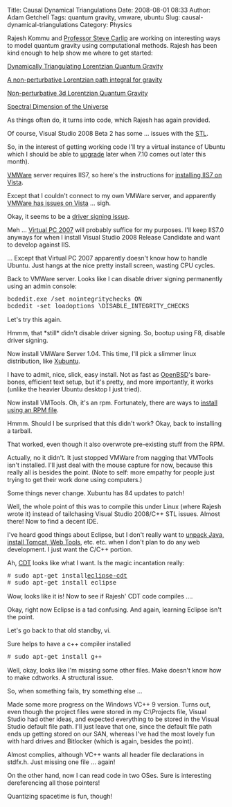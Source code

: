 Title: Causal Dynamical Triangulations
Date: 2008-08-01 08:33
Author: Adam Getchell
Tags: quantum gravity, vmware, ubuntu
Slug: causal-dynamical-triangulations
Category: Physics

Rajesh Kommu and [Professor Steve
Carlip](http://www.physics.ucdavis.edu/Text/Carlip.html) are working on
interesting ways to model quantum gravity using computational methods.
Rajesh has been kind enough to help show me where to get started:  

[Dynamically Triangulating Lorentzian Quantum
Gravity](http://arxiv.org/PS_cache/hep-th/pdf/0105/0105267v1.pdf)  

[A non-perturbative Lorentzian path integral for
gravity](http://arxiv.org/PS_cache/hep-th/pdf/0002/0002050v3.pdf)  

[Non-perturbative 3d Lorentzian Quantum
Gravity](http://arxiv.org/PS_cache/hep-th/pdf/0011/0011276v2.pdf)  

[Spectral Dimension of the
Universe](http://arxiv.org/PS_cache/hep-th/pdf/0505/0505113v2.pdf)  

As things often do, it turns into code, which Rajesh has again
provided.  

Of course, Visual Studio 2008 Beta 2 has some ... issues with the
[STL](http://blogs.msdn.com/vcblog/archive/2006/08/02/686894.aspx).  

So, in the interest of getting working code I'll try a virtual instance
of Ubuntu which I should be able to
[upgrade](http://www.ubuntu.com/getubuntu/upgrading) later when 7.10
comes out later this month).  

[VMWare](http://register.vmware.com/content/download.html) server
requires IIS7, so here's the instructions for [installing IIS7 on
Vista](http://www.iis.net/articles/view.aspx/IIS7/Deploy-an-IIS7-Server/Installing-IIS7/Install-IIS7-on-Vista).  

Except that I couldn't connect to my own VMWare server, and apparently
[VMWare has issues on
Vista](http://weblogs.asp.net/kdente/archive/2007/03/14/vmware-on-vista-lameness.aspx)
... sigh.  

Okay, it seems to be a [driver signing
issue](http://communities.vmware.com/docs/DOC-1375).  

Meh ... [Virtual PC
2007](http://www.microsoft.com/windows/products/winfamily/virtualpc/default.mspx)
will probably suffice for my purposes. I'll keep IIS7.0 anyways for when
I install Visual Studio 2008 Release Candidate and want to develop
against IIS.  

... Except that Virtual PC 2007 apparently doesn't know how to handle
Ubuntu. Just hangs at the nice pretty install screen, wasting CPU
cycles.  

Back to VMWare server. Looks like I can disable driver signing
permanently using an admin console:  

<span style="font-family: courier new;">bcdedit.exe /set
nointegritychecks ON  
bcdedit -set loadoptions \\DISABLE\_INTEGRITY\_CHECKS  

</span>Let's try this again.  

Hmmm, that \*still\* didn't disable driver signing. So, bootup using F8,
disable driver signing.  

Now install VMWare Server 1.04. This time, I'll pick a slimmer linux
distribution, like [Xubuntu](http://www.xubuntu.org/).  

I have to admit, nice, slick, easy install. Not as fast as
[OpenBSD](http://www.openbsd.org/)'s bare-bones, efficient text setup,
but it's pretty, and more importantly, it works (unlike the heavier
Ubuntu desktop I just tried).  

Now install VMTools. Oh, it's an rpm. Fortunately, there are ways to
[install using an RPM
file](https://ubuntu.wordpress.com/2005/09/23/installing-using-an-rpm-file/).  

Hmmm. Should I be surprised that this didn't work? Okay, back to
installing a tarball.  

That worked, even though it also overwrote pre-existing stuff from the
RPM.  

Actually, no it didn't. It just stopped VMWare from nagging that VMTools
isn't installed. I'll just deal with the mouse capture for now, because
this really all is besides the point. (Note to self: more empathy for
people just trying to get their work done using computers.)  

Some things never change. Xubuntu has 84 updates to patch!  

Well, the whole point of this was to compile this under Linux (where
Rajesh wrote it) instead of tailchasing Visual Studio 2008/C++ STL
issues. Almost there! Now to find a decent IDE.  

I've heard good things about Eclipse, but I don't really want to [unpack
Java, install Tomcat, Web
Tools](https://help.ubuntu.com/community/EclipseWebTools), etc. etc.
when I don't plan to do any web development. I just want the C/C++
portion.  

Ah, [CDT](http://wiki.eclipse.org/index.php/CDT) looks like what I want.
Is the magic incantation really:  

<span style="font-family: courier new;">\# sudo apt-get
install</span>[<span
style="font-family: courier new;">eclipse-cdt</span>](http://packages.ubuntu.com/edgy-backports/devel/eclipse-cdt)<span
style="font-family: courier new;">  
\# sudo apt-get install eclipse</span>  

Wow, looks like it is! Now to see if Rajesh' CDT code compiles ....  

Okay, right now Eclipse is a tad confusing. And again, learning Eclipse
isn't the point.  

Let's go back to that old standby, vi.  

Sure helps to have a c++ compiler installed  

<span style="font-family: courier new;">\# sudo apt-get install
g++</span>  

Well, okay, looks like I'm missing some other files. Make doesn't know
how to make cdtworks. A structural issue.  

So, when something fails, try something else ...  

Made some more progress on the Windows VC++ 9 version. Turns out, even
though the project files were stored in my C:\\Projects file, Visual
Studio had other ideas, and expected everything to be stored in the
Visual Studio default file path. I'll just leave that one, since the
default file path ends up getting stored on our SAN, whereas I've had
the most lovely fun with hard drives and Bitlocker (which is again,
besides the point).  

Almost complies, although VC++ wants all header file declarations in
stdfx.h. Just missing one file ... again!  

On the other hand, now I can read code in two OSes. Sure is interesting
dereferencing all those pointers!  

Quantizing spacetime is fun, though!
